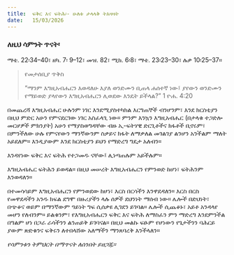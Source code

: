 ```yaml
---
title:  ፍቅር እና ፍትሕ፡- ሁለቱ ታላላቅ ትእዛዛት
date:   15/03/2026
---
```


### ለዚህ ሳምንት ጥናት፡
ማቴ. 22፡34–40፣ ዘካ. 7፡ 9–12፣ መዝ. 82፣ ሚክ. 6፡8፣ ማቴ. 23፡23–30፣ ሉቃ 10፡25–37።

> <p>የመታሰቢያ ጥቅስ</p>
> “ማንም እግዚአብሔርን እወዳለሁ እያለ ወንድሙን ቢጠላ ሐሰተኛ ነው፤ ያየውን ወንድሙን የማይወድ ያላየውን እግዚአብሔርን ሊወደው እንዴት ይችላል?” 1 ዮሐ. 4:20



በመጨረሻ እግዚአብሔር ሁሉንም ነገር እንደሚያስተካክል እርግጠኞች ብንሆንም፣ እንደ ክርስቲያን በዚህ ምድር አሁን የምናደርገው ነገር አስፈላጊ ነው። ምንም እንኳን እግዚአብሔር (በታላቁ ተጋድሎ መርሆዎች ምክንያት) አሁን የማያስወግዳቸው ብዙ ኢ-ፍትሃዊ ድርጊቶችና ክፋቶች ቢኖሩም፣ በምንችለው ሁሉ የምናየውን ማንኛውንም ስቃይና ክፋት ለማቃለል መገልገያ ልንሆን አንችልም ማለት አይደለም። እንዲያውም እንደ ክርስቲያን ይህን የማድረግ ግዴታ አለብን።

እንዳየነው ፍቅር እና ፍትሕ የተጋመዱ ናቸው፤ ሊነጣጠሉም አይችሉም።

እግዚአብሔር ፍትሕን ይወዳል። በዚህ መሠረት እግዚአብሔርን የምንወድ ከሆነ፣ ፍትሕንም እንወዳለን።

በተመሳሳይም እግዚአብሔርን የምንወደው ከሆነ፣ እርስ በርሳችን እንዋደዳለን። እርስ በርስ የመዋደዳችን አንዱ ክፍል ደግሞ በዙሪያችን ላሉ ሰዎች ደህንነት ማሰብ ነው። ሌሎች በድህነት፣ በጭቆና ወይም በማንኛውም ዓይነት ግፍ ሲሰቃዩ ሊገደን ይገባል። ሌሎች ሲጨቆኑ፣ አይቶ አንዳላየ መሆን የለብንም። ይልቁንም፣ የእግዚአብሔርን ፍቅር እና ፍትሕ ለማስፈን ምን ማድረግ እንደምንችል በግልም ሆነ በጋራ ራሳችንን ልንጠይቅ ይገባናል። በዚህ መልኩ ፍፁም የሆነውን የጌታችንን ባሕርይ ያውም ጽድቁንና ፍቅሩን ለተበላሸው አለማችን ማንጸባረቅ እንችላለን።

_የሳምንቱን ትምህርት በማጥናት ለሰንበት ይዘጋጁ።_